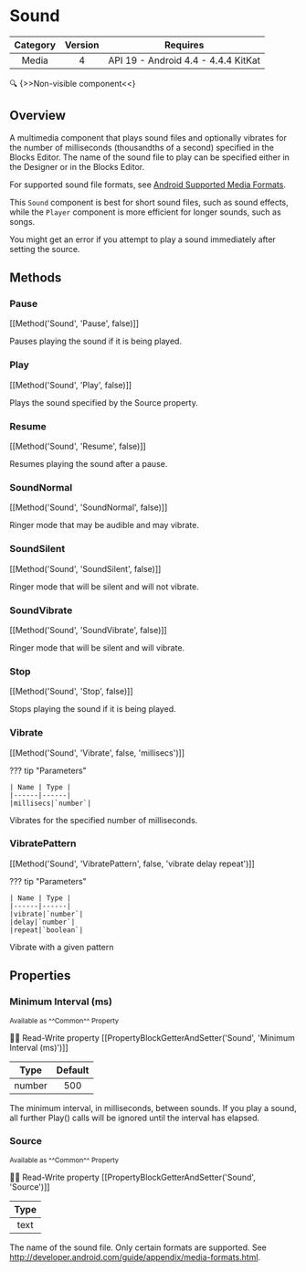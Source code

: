 # Sound

| Category | Version | Requires |
|:--------:|:-------:|:--------:|
|Media|4|API 19 - Android 4.4 - 4.4.4 KitKat|

:mag: {>>Non-visible component<<}

## Overview

A multimedia component that plays sound files and optionally vibrates for the number of milliseconds (thousandths of a second) specified in the Blocks Editor. The name of the sound file to play can be specified either in the Designer or in the Blocks Editor.

 

For supported sound file formats, see <a href="http://developer.android.com/guide/appendix/media-formats.html" target="_blank">Android Supported Media Formats</a>.

This `` Sound `` component is best for short sound files, such as sound effects, while the `` Player `` component is more efficient for longer sounds, such as songs.

You might get an error if you attempt to play a sound immediately after setting the source.

## Methods

### Pause

[[Method('Sound', 'Pause', false)]]

Pauses playing the sound if it is being played.

### Play

[[Method('Sound', 'Play', false)]]

Plays the sound specified by the Source property.

### Resume

[[Method('Sound', 'Resume', false)]]

Resumes playing the sound after a pause.

### SoundNormal

[[Method('Sound', 'SoundNormal', false)]]

Ringer mode that may be audible and may vibrate.

### SoundSilent

[[Method('Sound', 'SoundSilent', false)]]

Ringer mode that will be silent and will not vibrate.

### SoundVibrate

[[Method('Sound', 'SoundVibrate', false)]]

Ringer mode that will be silent and will vibrate.

### Stop

[[Method('Sound', 'Stop', false)]]

Stops playing the sound if it is being played.

### Vibrate

[[Method('Sound', 'Vibrate', false, 'millisecs')]]

??? tip "Parameters"

    | Name | Type |
    |------|------|
    |millisecs|`number`|


Vibrates for the specified number of milliseconds.

### VibratePattern

[[Method('Sound', 'VibratePattern', false, 'vibrate delay repeat')]]

??? tip "Parameters"

    | Name | Type |
    |------|------|
    |vibrate|`number`|
    |delay|`number`|
    |repeat|`boolean`|


Vibrate with a given pattern

## Properties

### Minimum Interval (ms)

<small>Available as ^^Common^^ Property</small>

:eyes::pencil: Read-Write property
[[PropertyBlockGetterAndSetter('Sound', 'Minimum Interval (ms)')]]

| Type | Default |
|:----:|:-------:|
|number|500|

The minimum interval, in milliseconds, between sounds.  If you play a sound, all further Play() calls will be ignored until the interval has elapsed.

### Source

<small>Available as ^^Common^^ Property</small>

:eyes::pencil: Read-Write property
[[PropertyBlockGetterAndSetter('Sound', 'Source')]]

| Type |
|:----:|
|text|

The name of the sound file.  Only certain formats are supported.  See http://developer.android.com/guide/appendix/media-formats.html.